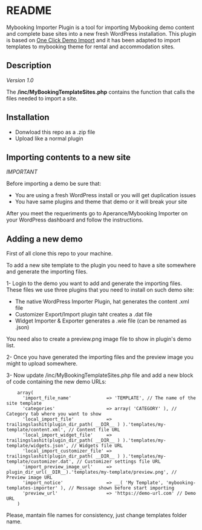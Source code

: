 # README

Mybooking Importer Plugin is a tool for importing Mybooking demo content and complete base sites into a new fresh WordPress installation. 
This plugin is based on [One Click Demo Import](https://wordpress.org/plugins/one-click-demo-import) and it has been adapted to import 
templates to mybooking theme for rental and accommodation sites.

## Description

*Version 1.0*

The **/inc/MyBookingTemplateSites.php** contains the function that calls the files needed to import a site. 

## Installation

* Donwload this repo as a .zip file
* Upload like a normal plugin

## Importing contents to a new site

*IMPORTANT*

Before importing a demo be sure that:
* You are using a fresh WordPress install or you will get duplication issues
* You have same plugins and theme that demo or it will break your site

After you meet the requeriments go to Aperance/Mybooking Importer on your WordPress dashboard and follow the instructions.

## Adding a new demo

First of all clone this repo to your machine.

To add a new site template to the plugin you need to have a site somewhere and generate the importing files.

1- Login to the demo you want to add and generate the importing files. These files we use three plugins that you need to install on such demo site:

* The native WordPress Importer Plugin, hat generates the content .xml file
* Customizer Export/Import plugin taht creates a .dat file
* Widget Importer & Exporter generates a .wie file (can be renamed as .json)

You need also to create a preview.png image file to show in plugin's demo list.

2- Once you have generated the importing files and the preview image you might to upload somewhere.

3- Now update /inc/MyBookingTemplateSites.php file and add a new block of code containing the new demo URLs:
```
    array(
      'import_file_name'             => 'TEMPLATE', // The name of the site template
      'categories'                   => array( 'CATEGORY' ), // Category tab where you want to show
      'local_import_file'            => trailingslashit(plugin_dir_path( __DIR__ ) ).'templates/my-template/content.xml', // Content file URL
      'local_import_widget_file'     => trailingslashit(plugin_dir_path( __DIR__ ) ).'templates/my-template/widgets.json', // Widgets file URL
      'local_import_customizer_file' => trailingslashit(plugin_dir_path( __DIR__ ) ).'templates/my-template/customizer.dat', // Customizer settings file URL
      'import_preview_image_url'     => plugin_dir_url(__DIR__).'templates/my-template/preview.png', // Preview image URL
      'import_notice'                => __( 'My Template', 'mybooking-templates-importer' ), // Message shown before start importing
      'preview_url'                  => 'https://demo-url.com' // Demo URL
    )
```

Please, mantain file names for consistency, just change templates folder name.
